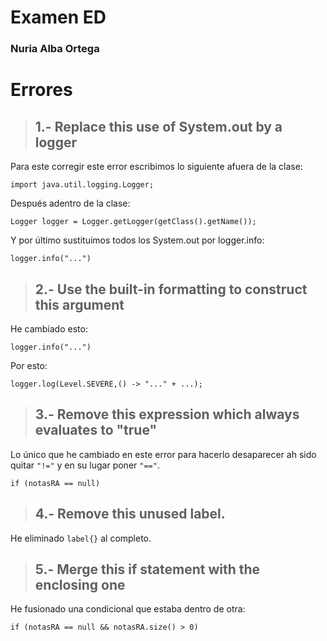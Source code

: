 # Examen ED 
### Nuria Alba Ortega


# Errores

> ## 1.- Replace this use of System.out by a logger

Para este corregir este error escribimos lo siguiente afuera de la clase:

```
import java.util.logging.Logger;
```

Después adentro de la clase:

```
Logger logger = Logger.getLogger(getClass().getName());
```
Y por último sustituimos todos los System.out por logger.info:

```
logger.info("...")
```

>## 2.- Use the built-in formatting to construct this argument

He cambiado esto:

```
logger.info("...")
```
Por esto:

```
logger.log(Level.SEVERE,() -> "..." + ...);
```

>## 3.- Remove this expression which always evaluates to "true"

Lo único que he cambiado en este error para hacerlo desaparecer ah sido quitar `"!="` y en su lugar poner `"=="`.
```
if (notasRA == null)
```

>## 4.- Remove this unused label.

He eliminado `label{}` al completo.

>## 5.- Merge this if statement with the enclosing one

He fusionado una condicional que estaba dentro de otra:

```
if (notasRA == null && notasRA.size() > 0)
```







